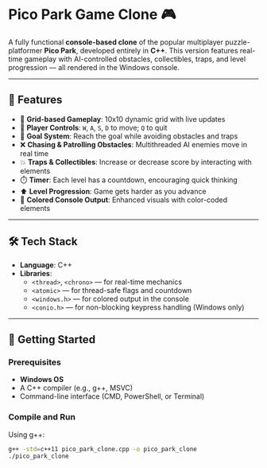 # Pico Park Game Clone 🎮

A fully functional **console-based clone** of the popular multiplayer puzzle-platformer **Pico Park**, developed entirely in **C++**. This version features real-time gameplay with AI-controlled obstacles, collectibles, traps, and level progression — all rendered in the Windows console.

---

## 🧩 Features

- 🔲 **Grid-based Gameplay**: 10x10 dynamic grid with live updates
- 👤 **Player Controls**: `W`, `A`, `S`, `D` to move; `Q` to quit
- 🎯 **Goal System**: Reach the goal while avoiding obstacles and traps
- ❌ **Chasing & Patrolling Obstacles**: Multithreaded AI enemies move in real time
- 💥 **Traps & Collectibles**: Increase or decrease score by interacting with elements
- ⏱️ **Timer**: Each level has a countdown, encouraging quick thinking
- ⬆️ **Level Progression**: Game gets harder as you advance
- 🎨 **Colored Console Output**: Enhanced visuals with color-coded elements

---

## 🛠️ Tech Stack

- **Language**: C++
- **Libraries**:
  - `<thread>`, `<chrono>` — for real-time mechanics
  - `<atomic>` — for thread-safe flags and countdown
  - `<windows.h>` — for colored output in the console
  - `<conio.h>` — for non-blocking keypress handling (Windows only)

---

## 🚀 Getting Started

### Prerequisites

- **Windows OS**
- A C++ compiler (e.g., g++, MSVC)
- Command-line interface (CMD, PowerShell, or Terminal)

### Compile and Run

Using g++:

```bash
g++ -std=c++11 pico_park_clone.cpp -o pico_park_clone
./pico_park_clone
